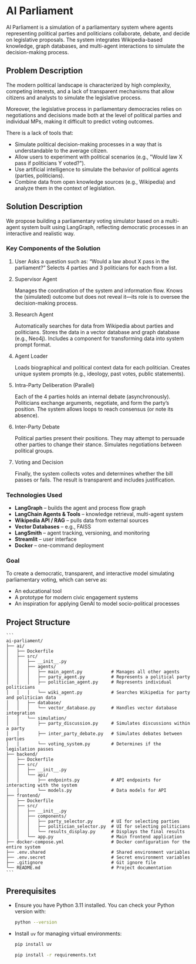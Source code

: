 # AI Parliament

AI Parliament is a simulation of a parliamentary system where agents representing political parties and politicians collaborate, debate, and decide on legislative proposals. The system integrates Wikipedia-based knowledge, graph databases, and multi-agent interactions to simulate the decision-making process.

## Problem Description

The modern political landscape is characterized by high complexity, competing interests, and a lack of transparent mechanisms that allow citizens and analysts to simulate the legislative process.

Moreover, the legislative process in parliamentary democracies relies on negotiations and decisions made both at the level of political parties and individual MPs, making it difficult to predict voting outcomes.

There is a lack of tools that:

- Simulate political decision-making processes in a way that is understandable to the average citizen.
- Allow users to experiment with political scenarios (e.g., "Would law X pass if politicians Y voted?").
- Use artificial intelligence to simulate the behavior of political agents (parties, politicians).
- Combine data from open knowledge sources (e.g., Wikipedia) and analyze them in the context of legislation.

## Solution Description

We propose building a parliamentary voting simulator based on a multi-agent system built using LangGraph, reflecting democratic processes in an interactive and realistic way.

### Key Components of the Solution

1. User
    Asks a question such as: “Would a law about X pass in the parliament?”
    Selects 4 parties and 3 politicians for each from a list.

2. Supervisor Agent

    Manages the coordination of the system and information flow.
    Knows the (simulated) outcome but does not reveal it—its role is to oversee the decision-making process.

3. Research Agent

    Automatically searches for data from Wikipedia about parties and politicians.
    Stores the data in a vector database and graph database (e.g., Neo4j).
    Includes a component for transforming data into system prompt format.

4. Agent Loader

    Loads biographical and political context data for each politician.
    Creates unique system prompts (e.g., ideology, past votes, public statements).

5. Intra-Party Deliberation (Parallel)

    Each of the 4 parties holds an internal debate (asynchronously).
    Politicians exchange arguments, negotiate, and form the party’s position.
    The system allows loops to reach consensus (or note its absence).

6. Inter-Party Debate

    Political parties present their positions.
    They may attempt to persuade other parties to change their stance.
    Simulates negotiations between political groups.

7. Voting and Decision

    Finally, the system collects votes and determines whether the bill passes or fails.
    The result is transparent and includes justification.

### Technologies Used

- **LangGraph** – builds the agent and process flow graph
- **LangChain Agents & Tools** – knowledge retrieval, multi-agent system
- **Wikipedia API / RAG** – pulls data from external sources
- **Vector Databases** – e.g., FAISS
- **LangSmith** – agent tracking, versioning, and monitoring
- **Streamlit** – user interface
- **Docker** – one-command deployment

### Goal

To create a democratic, transparent, and interactive model simulating parliamentary voting, which can serve as:

- An educational tool
- A prototype for modern civic engagement systems
- An inspiration for applying GenAI to model socio-political processes

## Project Structure

    ```
    ai-parliament/
    ├── ai/
    │   ├── Dockerfile
    │   ├── src/
    │   │   ├── __init__.py
    │   │   ├── agents/
    │   │   │   ├── main_agent.py           # Manages all other agents
    │   │   │   ├── party_agent.py          # Represents a political party
    │   │   │   ├── politician_agent.py     # Represents individual politicians
    │   │   │   └── wiki_agent.py           # Searches Wikipedia for party and politician data
    │   │   ├── database/
    │   │   │   └── vector_database.py      # Handles vector database integration
    │   │   └── simulation/
    │   │       ├── party_discussion.py     # Simulates discussions within a party
    │   │       ├── inter_party_debate.py   # Simulates debates between parties
    │   │       └── voting_system.py        # Determines if the legislation passes
    ├── backend/
    │   ├── Dockerfile
    │   ├── src/
    │   │   ├── __init__.py
    │   │   └── api/
    │   │       ├── endpoints.py            # API endpoints for interacting with the system
    │   │       └── models.py               # Data models for API
    ├── frontend/
    │   ├── Dockerfile
    │   ├── src/
    │   │   ├── __init__.py
    │   │   ├── components/
    │   │   │   ├── party_selector.py       # UI for selecting parties
    │   │   │   ├── politician_selector.py  # UI for selecting politicians
    │   │   │   └── results_display.py      # Displays the final results
    │   │   └── app.py                      # Main frontend application
    ├── docker-compose.yml                  # Docker configuration for the entire system
    ├── .env.shared                         # Shared environment variables
    ├── .env.secret                         # Secret environment variables
    ├── .gitignore                          # Git ignore file
    └── README.md                           # Project documentation
    ```

## Prerequisites

- Ensure you have Python 3.11 installed. You can check your Python version with:

    ```bash
    python --version
    ```

- Install `uv` for managing virtual environments:

    ```bash
    pip install uv
    ```

    ```bash
    pip install -r requirements.txt
    ```
